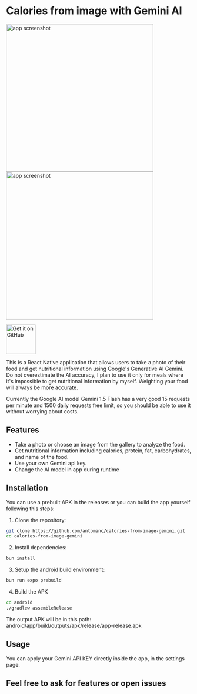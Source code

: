 # Calories from image with Gemini AI

<img src="https://github.com/user-attachments/assets/f7d24ef1-a33c-4377-9c6b-26807f893bbe" alt="app screenshot" height="400">
<img src="https://github.com/user-attachments/assets/e73d1d46-471d-4c75-a30f-b03143896a81" alt="app screenshot" height="400">

[<img src="https://github.com/machiav3lli/oandbackupx/blob/034b226cea5c1b30eb4f6a6f313e4dadcbb0ece4/badge_github.png" alt="Get it on GitHub" height="80">](https://github.com/antomanc/calories-from-image-gemini/releases/latest)

This is a React Native application that allows users to take a photo of their food and get nutritional information using Google's Generative AI Gemini.
Do not overestimate the AI accuracy, I plan to use it only for meals where it's impossible to get nutritional information by myself. Weighting your food will always be more accurate.

Currently the Google AI model Gemini 1.5 Flash has a very good 15 requests per minute and 1500 daily requests free limit, so you should be able to use it without worrying about costs.

## Features

- Take a photo or choose an image from the gallery to analyze the food.
- Get nutritional information including calories, protein, fat, carbohydrates, and name of the food.
- Use your own Gemini api key.
- Change the AI model in app during runtime

## Installation

You can use a prebuilt APK in the releases or you can build the app yourself following this steps:

1. Clone the repository:

```sh
git clone https://github.com/antomanc/calories-from-image-gemini.git
cd calories-from-image-gemini 
```

2. Install dependencies:

```sh
bun install
```

3. Setup the android build environment:

```sh
bun run expo prebuild
```

4. Build the APK

```sh
cd android
./gradlew assembleRelease
```
The output APK will be in this path:
android/app/build/outputs/apk/release/app-release.apk

## Usage
You can apply your Gemini API KEY directly inside the app, in the settings page.

## Feel free to ask for features or open issues
